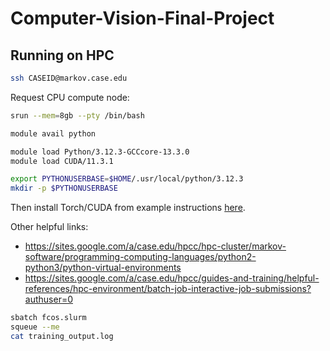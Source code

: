 # Computer-Vision-Final-Project

## Running on HPC

```bash
ssh CASEID@markov.case.edu
```

Request CPU compute node:
```bash
srun --mem=8gb --pty /bin/bash
```

```bash
module avail python
```

```bash
module load Python/3.12.3-GCCcore-13.3.0
module load CUDA/11.3.1
```

```bash
export PYTHONUSERBASE=$HOME/.usr/local/python/3.12.3
mkdir -p $PYTHONUSERBASE
```

Then install Torch/CUDA from example instructions [here](https://sites.google.com/a/case.edu/hpcc/hpc-cluster/markov-software/software-installation-guide/installing-local-python-modules).

Other helpful links:
 - https://sites.google.com/a/case.edu/hpcc/hpc-cluster/markov-software/programming-computing-languages/python2-python3/python-virtual-environments
 - https://sites.google.com/a/case.edu/hpcc/guides-and-training/helpful-references/hpc-environment/batch-job-interactive-job-submissions?authuser=0

```bash
sbatch fcos.slurm
squeue --me
cat training_output.log
```